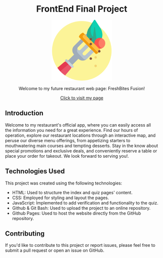 <div align="center">

# FrontEnd Final Project

  <img src="./assets/tenedor.png" width=200><br>
  

Welcome to my future restaurant web page: FreshBites Fusion!

[Click to visit my page](https://diananospace4bugs.github.io/final-project-frontend/home.html)
</div>




## Introduction

Welcome to my restaurant's official app, where you can easily access all the information you need for a great experience. Find our hours of operation, explore our restaurant locations through an interactive map, and peruse our diverse menu offerings, from appetizing starters to mouthwatering main courses and tempting desserts. Stay in the know about special promotions and exclusive deals, and conveniently reserve a table or place your order for takeout. We look forward to serving you!.

## Technologies Used

This project was created using the following technologies:

- HTML: Used to structure the index and quiz pages' content.
- CSS: Employed for styling and layout the pages.
- JavaScript: Implemented to add verification and functionality to the quiz.
- Github & Git Bash: Used to upload the project to an online repository.
- Github Pages: Used to host the website directly from the GitHub repository.

## Contributing

If you'd like to contribute to this project or report issues, please feel free to submit a pull request or open an issue on GitHub.


